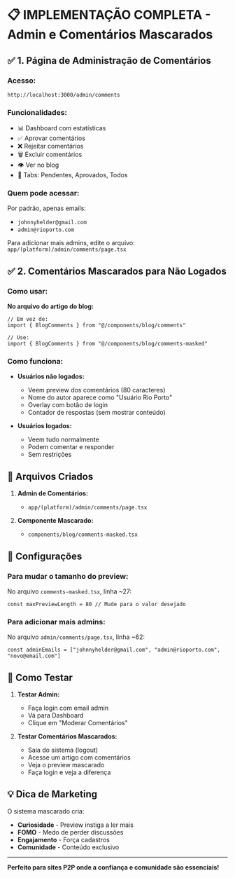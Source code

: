 # 📋 IMPLEMENTAÇÃO COMPLETA - Admin e Comentários Mascarados

## ✅ 1. Página de Administração de Comentários

### Acesso:
```
http://localhost:3000/admin/comments
```

### Funcionalidades:
- 📊 Dashboard com estatísticas
- ✅ Aprovar comentários
- ❌ Rejeitar comentários
- 🗑️ Excluir comentários
- 👁️ Ver no blog
- 📑 Tabs: Pendentes, Aprovados, Todos

### Quem pode acessar:
Por padrão, apenas emails:
- `johnnyhelder@gmail.com`
- `admin@rioporto.com`

Para adicionar mais admins, edite o arquivo:
`app/(platform)/admin/comments/page.tsx`

## ✅ 2. Comentários Mascarados para Não Logados

### Como usar:

**No arquivo do artigo do blog:**
```tsx
// Em vez de:
import { BlogComments } from "@/components/blog/comments"

// Use:
import { BlogComments } from "@/components/blog/comments-masked"
```

### Como funciona:
- **Usuários não logados:**
  - Veem preview dos comentários (80 caracteres)
  - Nome do autor aparece como "Usuário Rio Porto"
  - Overlay com botão de login
  - Contador de respostas (sem mostrar conteúdo)

- **Usuários logados:**
  - Veem tudo normalmente
  - Podem comentar e responder
  - Sem restrições

## 📁 Arquivos Criados

1. **Admin de Comentários:**
   - `app/(platform)/admin/comments/page.tsx`

2. **Componente Mascarado:**
   - `components/blog/comments-masked.tsx`

## 🔧 Configurações

### Para mudar o tamanho do preview:
No arquivo `comments-masked.tsx`, linha ~27:
```tsx
const maxPreviewLength = 80 // Mude para o valor desejado
```

### Para adicionar mais admins:
No arquivo `admin/comments/page.tsx`, linha ~62:
```tsx
const adminEmails = ["johnnyhelder@gmail.com", "admin@rioporto.com", "novo@email.com"]
```

## 🚀 Como Testar

1. **Testar Admin:**
   - Faça login com email admin
   - Vá para Dashboard
   - Clique em "Moderar Comentários"

2. **Testar Comentários Mascarados:**
   - Saia do sistema (logout)
   - Acesse um artigo com comentários
   - Veja o preview mascarado
   - Faça login e veja a diferença

## 💡 Dica de Marketing

O sistema mascarado cria:
- **Curiosidade** - Preview instiga a ler mais
- **FOMO** - Medo de perder discussões
- **Engajamento** - Força cadastros
- **Comunidade** - Conteúdo exclusivo

---

**Perfeito para sites P2P onde a confiança e comunidade são essenciais!**
